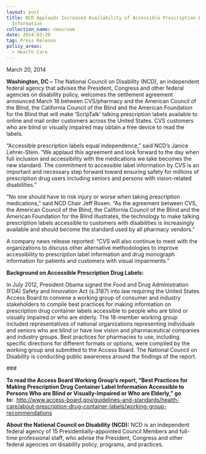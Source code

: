 ```yaml
---
layout: post
title: NCD Applauds Increased Availability of Accessible Prescription Drug Label
  Information
collection_name: newsroom
date: 2014-03-20
tag: Press Release
policy_areas:
  - Health Care
---
```

March 20, 2014

**Washington, DC –** The National Council on Disability (NCD), an independent federal agency that advises the President, Congress and other federal agencies on disability policy, welcomes the settlement agreement announced March 18 between CVS/pharmacy and the American Council of the Blind, the California Council of the Blind and the American Foundation for the Blind that will make ‘ScripTalk’ talking prescription labels available to online and mail order customers across the United States. CVS customers who are blind or visually impaired may obtain a free device to read the labels.

“Accessible prescription labels equal independence,” said NCD’s Janice Lehrer-Stein. “We applaud this agreement and look forward to the day when full inclusion and accessibility with the medications we take becomes the new standard. The commitment to accessible label information by CVS is an important and necessary step forward toward ensuring safety for millions of prescription drug users including seniors and persons with vision-related disabilities.”   

“No one should have to risk injury or worse when taking prescription medications,” said NCD Chair Jeff Rosen. “As the agreement between CVS, the American Council of the Blind, the California Council of the Blind and the American Foundation for the Blind illustrates, the technology to make talking prescription labels accessible to customers with disabilities is increasingly available and should become the standard used by all pharmacy vendors.”

A company news release reported: “CVS will also continue to meet with the organizations to discuss other alternative methodologies to improve accessibility to prescription label information and drug monograph information for patients and customers with visual impairments.”

**Background on Accessible Prescription Drug Labels:**

In July 2012, President Obama signed the Food and Drug Administration (FDA) Safety and Innovation Act (s.3187) into law requiring the United States Access Board to convene a working group of consumer and industry stakeholders to compile best practices for making information on prescription drug container labels accessible to people who are blind or visually impaired or who are elderly. The 18-member working group included representatives of national organizations representing individuals and seniors who are blind or have low vision and pharmaceutical companies and industry groups. Best practices for pharmacies to use, including specific directions for different formats or options, were compiled by the working group and submitted to the Access Board. The National Council on Disability is conducting public awareness around the findings of the report.

\###

**To read the Access Board Working Group’s report, “Best Practices for Making Prescription Drug Container Label Information Accessible to Persons Who are Blind or Visually-Impaired or Who are Elderly,” go to:**  <http://www.access-board.gov/guidelines-and-standards/health-care/about-prescription-drug-container-labels/working-group-recommendations>

**About the National Council on Disability (NCD):** NCD is an independent federal agency of 15 Presidentially-appointed Council Members and full-time professional staff, who advise the President, Congress and other federal agencies on disability policy, programs, and practices.